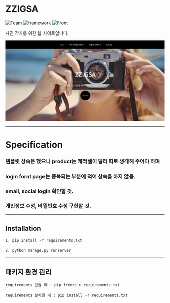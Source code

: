 # ZZIGSA
![Team](https://img.shields.io/badge/Team-zzigsa-brightgreen)
![framework](https://img.shields.io/badge/Framework-Django-blue)
![Front](https://img.shields.io/badge/Front-Html5up-ff69b4)

사진 작가를 위한 웹 사이트입니다.

![zzigsa](./readmeimage/zzigsa.png)
* * *
# Specification

### 템플릿 상속은 했으나 product는 캐러셀이 달라 따로 생각해 주어야 하며
    
### login fornt page는  중복되는 부분이 적어 상속을 하지 않음.

### email, social login 확인할 것.

### 개인정보 수정, 비밀번호 수정 구현할 것.
* * *
## Installation
    1. pip install -r requirements.txt
    
    2. python manage.py runserver
* * *
## 패키지 환경 관리
    requirements 만들 때 : pip freeze > requirements.txt

    requirements 설치할 때 : pip install -r requirements.txt